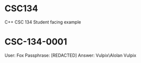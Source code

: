 # CSC134
C++ CSC 134 Student facing example

# CSC-134-0001
User: Fox
Passphrase: [REDACTED]
Answer: Vulpix\Alolan Vulpix